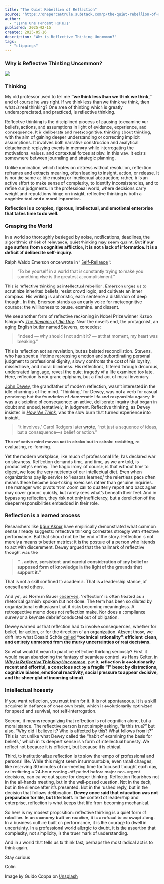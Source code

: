 ```yaml
---
title: "The Quiet Rebellion of Reflection"
source: "https://onepercentrule.substack.com/p/the-quiet-rebellion-of-reflection?publication_id=3028809&post_id=163643136&isFreemail=true&r=7br8e&triedRedirect=true"
author:
  - "[[The One Percent Rule]]"
published: 2025-02-15
created: 2025-05-16
description: "Why is Reflective Thinking Uncommon?"
tags:
  - "clippings"
---
```

### Why is Reflective Thinking Uncommon?

![](https://substackcdn.com/image/fetch/w_424)

### Thinking

My old professor used to tell me **“we think less than we think we think,”** and of course he was right. If we think less than we think we think, then what *is* real thinking? One area of thinking which is greatly underappreciated, and practiced, is reflective thinking.

Reflective thinking is the disciplined process of pausing to examine our beliefs, actions, and assumptions in light of evidence, experience, and consequence. It is deliberate and metacognitive, thinking about thinking, with the aim of gaining deeper understanding or correcting implicit assumptions. It involves both narrative construction and analytical detachment: replaying events in memory while interrogating the motivations, values, and contextual forces at play. In this way, it exists somewhere between journaling and strategic planning.

Unlike rumination, which fixates on distress without resolution, reflection reframes and extracts meaning, often leading to insight, action, or release. It is not the same as idle musing or intellectual abstraction; rather, it is an active effort to make sense of complexity, to identify inconsistencies, and to refine our judgments. In the professional world, where decisions carry weight and reputations hinge on insight, reflective thinking is both a cognitive tool and a moral imperative.

**Reflection is a complex, rigorous, intellectual, and emotional enterprise that takes time to do well.**

### Grasping the World

In a world so thoroughly besieged by noise, notifications, deadlines, the algorithmic shriek of relevance, quiet thinking may seem quaint. But **if our age suffers from a cognitive affliction, it is not a lack of information. It is a deficit of deliberate self-inquiry.**

Ralph Waldo Emerson once wrote in ‘ [Self-Reliance](https://www.goodreads.com/quotes/876-to-be-yourself-in-a-world-that-is-constantly-trying) ’:

> “To be yourself in a world that is constantly trying to make you something else is the greatest accomplishment.”

This is reflective thinking as intellectual rebellion. Emerson urges us to scrutinize inherited beliefs, resist crowd logic, and cultivate an inner compass. His writing is aphoristic, each sentence a distillation of deep thought. In this, Emerson stands as an early voice for metacognitive courage: the willingness to pause, examine, and dissent.

We see another form of reflective reckoning in Nobel Prize winner Kazuo Ishiguro’s *[The Remains of the Day](https://en.wikipedia.org/wiki/The_Remains_of_the_Day)*. Near the novel’s end, the protagonist, an aging English butler named Stevens, concedes:

> “Indeed — why should I not admit it? — at that moment, my heart was breaking.”

This is reflection not as revelation, but as belated reconciliation. Stevens, who has spent a lifetime repressing emotion and subordinating personal judgment to professional dignity, slowly confronts the cost of his loyalty, missed love, and moral blindness. His reflections, filtered through decorous, understated language, reveal the quiet tragedy of a life examined too late. Here, reflection is not grand epiphany, but a final act of moral inventory.

[John Dewey](https://en.wikipedia.org/wiki/John_Dewey), the grandfather of modern reflection, wasn’t interested in the idle churnings of the mind. “Thinking,” for Dewey, was not a verb for casual pondering but the foundation of democratic life and responsible agency. It was a discipline of consequence: an active, deliberate inquiry that began in doubt and ended, tentatively, in judgment. Reflective thinking, as Dewey insisted in *[How We Think](https://www.amazon.com/How-We-Think-John-Dewey/dp/1610279115)*, was the slow burn that turned experience into insight.

> “It involves,” Carol Rodgers later [wrote](https://www.researchgate.net/publication/240645823_Defining_Reflection_Another_Look_at_John_Dewey_and_Reflective_Thinking), “not just a sequence of ideas, but a consequence—a belief or action.”

The reflective mind moves not in circles but in spirals: revisiting, re-evaluating, re-forming.

Yet the modern workplace, like much of professional life, has declared war on slowness. Reflection demands time, and time, as we are told, is productivity's enemy. The tragic irony, of course, is that without time to digest, we lose the very nutrients of our intellectual diet. Even when organizations pay lip service to 'lessons learned,' the relentless pace often means these become box-ticking exercises rather than genuine inquiries. The manager who pivots from Zoom call to quarterly report and back again may cover ground quickly, but rarely sees what's beneath their feet. And in bypassing reflection, they risk not only inefficiency, but a dereliction of the deeper responsibilities embedded in their role.

### Reflection is a learned process

Researchers like [Uğur Akpur](https://www.sciencedirect.com/science/article/pii/S1871187120301577) have empirically demonstrated what common sense already suggests: reflective thinking correlates strongly with effective performance. But that should not be the end of the story. Reflection is not merely a means to better metrics; it is the posture of a person who intends to act with discernment. Dewey argued that the hallmark of reflective thought was the

> **“… active, persistent, and careful consideration of any belief or supposed form of knowledge in the light of the grounds that support it.”**

That is not a skill confined to academia. That is a leadership stance, of oneself and others.

And yet, as Norman Bauer [observed](https://eric.ed.gov/?id=ED344299), “reflection” is often treated as a rhetorical garnish, spoken but not done. The term has been so diluted by organizational enthusiasm that it risks becoming meaningless. A retrospective memo does not reflection make. Nor does a compliance survey or a keynote debrief conducted out of obligation.

Dewey warned us that reflection had to involve consequences, whether for belief, for action, or for the direction of an organization. Absent those, we drift into what Donald Schön [called](https://psycnet.apa.org/record/1987-97655-000) **“technical rationality”: efficient, clean, and entirely unmoored from the murky uncertainties of real decisions.**

So what would it mean to practice reflective thinking seriously? First, it would mean abandoning the fantasy of seamless control. As Hans Gelter, in ***[Why is Reflective Thinking Uncommon](https://www.diva-portal.org/smash/get/diva2:978213/FULLTEXT01.pdf)***, put it, **reflection is evolutionarily recent and effortful, a conscious act by a fragile “I” beset by distractions, cognitive biases, emotional reactivity, social pressure to appear decisive, and the sheer glut of incoming stimuli**.

### Intellectual honesty

If you want reflection, you must train for it. It is not spontaneous. It is a skill acquired in defiance of one’s own brain, which is evolutionarily optimized for speed and survival, not self-interrogation.

Second, it means recognizing that reflection is not cognition alone, but a moral stance. The reflective person is not simply asking, “Is this true?” but also, “Why did I believe it? Who is affected by this? What follows from it?” This is not unlike what Dewey called the “habit of examining the basis for beliefs,” which in its deepest sense is a form of intellectual honesty. We reflect not because it is efficient, but because it is ethical.

Third, to institutionalize reflection is to slow the tempo of professional and personal life. While this might seem insurmountable, even small changes, like reserving 30 minutes of no-meeting time for focused thought each day, or instituting a 24-hour cooling-off period before major non-urgent decisions, can carve out space for deeper thinking. Reflection flourishes not in the all-hands meeting, but in the well-posed question. Not in the deck, but in the silence after it’s presented. Not in the rushed reply, but in the decision that follows deliberation. **Dewey once said that education was not preparation for life, but life itself.** In the context of leadership and enterprise, reflection is what keeps that life from becoming mechanical.

So here is my modest proposition: reflective thinking is a quiet form of rebellion. In an economy built on reaction, it is a refusal to be swept along. In a business culture built on performance, it is the courage to dwell in uncertainty. In a professional world allergic to doubt, it is the assertion that complexity, not simplicity, is the truer mark of understanding.

And in a world that tells us to think fast, perhaps the most radical act is to think again.

Stay curious

Colin

Image by Guido Coppa on [Unsplash](https://unsplash.com/photos/man-in-black-suit-jacket-FPHo-LzhDqQ)